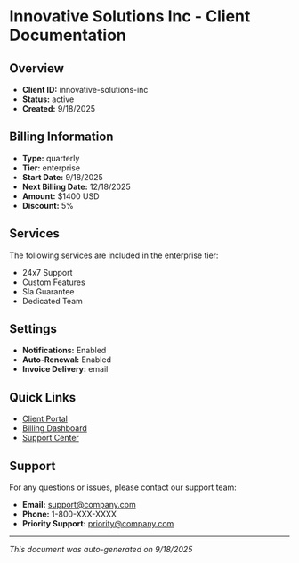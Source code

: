 # Innovative Solutions Inc - Client Documentation

## Overview
- **Client ID:** innovative-solutions-inc
- **Status:** active
- **Created:** 9/18/2025

## Billing Information
- **Type:** quarterly
- **Tier:** enterprise
- **Start Date:** 9/18/2025
- **Next Billing Date:** 12/18/2025
- **Amount:** $1400 USD
- **Discount:** 5%

## Services
The following services are included in the enterprise tier:
- 24x7 Support
- Custom Features
- Sla Guarantee
- Dedicated Team

## Settings
- **Notifications:** Enabled
- **Auto-Renewal:** Enabled
- **Invoice Delivery:** email

## Quick Links
- [Client Portal](#)
- [Billing Dashboard](#)
- [Support Center](#)

## Support
For any questions or issues, please contact our support team:
- **Email:** support@company.com
- **Phone:** 1-800-XXX-XXXX
- **Priority Support:** priority@company.com

---
*This document was auto-generated on 9/18/2025*
